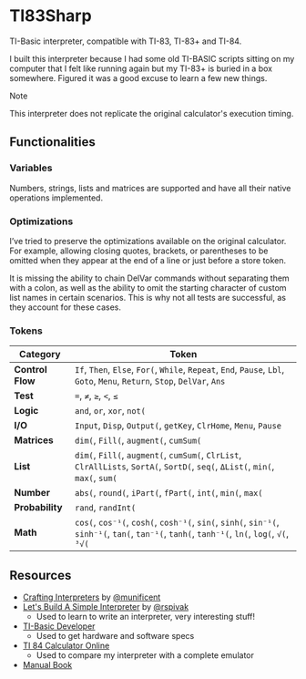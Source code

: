 # TI83Sharp

TI-Basic interpreter, compatible with TI-83, TI-83+ and TI-84.

I built this interpreter because I had some old TI-BASIC scripts sitting on my computer that I felt like running again but my TI-83+ is buried in a box somewhere. Figured it was a good excuse to learn a few new things.

> [!NOTE]  
> This interpreter does not replicate the original calculator's execution timing.

## Functionalities

### Variables
Numbers, strings, lists and matrices are supported and have all their native operations implemented.

### Optimizations
I’ve tried to preserve the optimizations available on the original calculator. For example, allowing closing quotes, brackets, or parentheses to be omitted when they appear at the end of a line or just before a store token.

It is missing the ability to chain DelVar commands without separating them with a colon, as well as the ability to omit the starting character of custom list names in certain scenarios. This is why not all tests are successful, as they account for these cases.


### Tokens
| **Category**     | **Token**                                                                 |
|------------------|-------------------------------------------------------------------------------------------|
| **Control Flow** | `If`, `Then`, `Else`, `For(`, `While`, `Repeat`, `End`, `Pause`, `Lbl`, `Goto`, `Menu`, `Return`, `Stop`, `DelVar`, `Ans` |
| **Test**         | `=`, `≠`, `≥`, `<`, `≤`                                                                  |
| **Logic**        | `and`, `or`, `xor`, `not(`                                                               |
| **I/O**          | `Input`, `Disp`, `Output(`, `getKey`, `ClrHome`, `Menu`, `Pause`                                          |
| **Matrices**     | `dim(`, `Fill(`, `augment(`, `cumSum(`                                                   |
| **List**         | `dim(`, `Fill(`, `augment(`, `cumSum(`, `ClrList`, `ClrAllLists`, `SortA(`, `SortD(`, `seq(`, `ΔList(`, `min(`, `max(`, `sum(` |
| **Number**       | `abs(`, `round(`, `iPart(`, `fPart(`, `int(`, `min(`, `max(`                              |
| **Probability**  | `rand`, `randInt(`                                                                       |
| **Math**         | `cos(`, `cos⁻¹(`, `cosh(`, `cosh⁻¹(`, `sin(`, `sinh(`, `sin⁻¹(`, `sinh⁻¹(`, `tan(`, `tan⁻¹(`, `tanh(`, `tanh⁻¹(`, `ln(`, `log(`, `√(`, `³√(` |

## Resources
- [Crafting Interpreters](https://craftinginterpreters.com) by [@munificent](https://github.com/munificent)
- [Let's Build A Simple Interpreter](https://ruslanspivak.com/lsbasi-part1/) by [@rspivak](https://github.com/rspivak/)
    - Used to learn to write an interpreter, very interesting stuff!
- [TI-Basic Developer](http://tibasicdev.wikidot.com/commands)
    - Used to get hardware and software specs
- [TI 84 Calculator Online](https://ti84calc.com/ti84calc)
    - Used to compare my interpreter with a complete emulator
- [Manual Book](https://www.manualslib.com/manual/325936/Texas-Instruments-Ti-83.html#manual)
